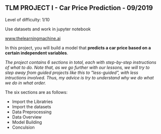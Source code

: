 ## TLM PROJECT I - Car Price Prediction - 09/2019

Level of difficulty: 1/10

Use datasets and work in jupyter notebook

www.thelearningmachine.ai

In this project, you will build a model that **predicts a car price based on a certain independent variables**.

*The project contains 6 sections in total, each with step-by-step instructions of what to do. Note that, as we go further with our lessons, we will try to step away from guided projects like this to "less-guided", with less intructions involved. Thus, my advice is try to understand why we do what we do in what order.*

The six sections are as follows:
- Import the Libratries
- Import the datasets
- Data Preprocessing
- Data Overview
- Model Building
- Conculsion
